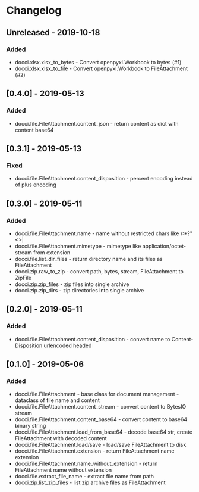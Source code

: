 <!-- https://keepachangelog.com/en/1.0.0/ -->

# Changelog

## Unreleased - 2019-10-18

### Added

- docci.xlsx.xlsx_to_bytes - Convert openpyxl.Workbook to bytes (#1)
- docci.xlsx.xlsx_to_file - Convert openpyxl.Workbook to FileAttachment (#2)

## [0.4.0] - 2019-05-13

### Added 

- docci.file.FileAttachment.content_json - return content as dict with content base64 

## [0.3.1] - 2019-05-13

### Fixed 

- docci.file.FileAttachment.content_disposition - percent encoding instead of plus encoding 

## [0.3.0] - 2019-05-11

### Added

- docci.file.FileAttachment.name - name without restricted chars like \/:*?"<>|
- docci.file.FileAttachment.mimetype - mimetype like application/octet-stream from extension
- docci.file.list_dir_files - return directory name and its files as FileAttachment
- docci.zip.raw_to_zip - convert path, bytes, stream, FileAttachment to ZipFile
- docci.zip.zip_files - zip files into single archive
- docci.zip.zip_dirs - zip directories into single archive

## [0.2.0] - 2019-05-11

### Added 

- docci.file.FileAttachment.content_disposition - convert name to Content-Disposition urlencoded headed

## [0.1.0] - 2019-05-06

### Added

- docci.file.FileAttachment - base class for document management - dataclass of file name and content
- docci.file.FileAttachment.content_stream - convert content to BytesIO stream
- docci.file.FileAttachment.content_base64 - convert content to base64 binary string
- docci.file.FileAttachment.load_from_base64 - decode base64 str, create FileAttachment with decoded content
- docci.file.FileAttachment.load/save - load/save FileAttachment to disk
- docci.file.FileAttachment.extension - return FileAttachment name extension
- docci.file.FileAttachment.name_without_extension - return FileAttachment name without extension
- docci.file.extract_file_name - extract file name from path
- docci.zip.list_zip_files - list zip archive files as FileAttachment